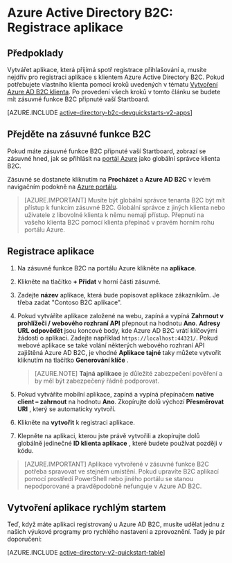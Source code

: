 <properties
    pageTitle="Azure Active Directory B2C: Registrace aplikace | Microsoft Azure"
    description="Jak si zaregistrovat aplikace s Azure Active Directory B2C"
    services="active-directory-b2c"
    documentationCenter=""
    authors="swkrish"
    manager="mbaldwin"
    editor="bryanla"/>

<tags
    ms.service="active-directory-b2c"
    ms.workload="identity"
    ms.tgt_pltfrm="na"
    ms.devlang="na"
    ms.topic="get-started-article"
    ms.date="08/30/2016"
    ms.author="swkrish"/>


# <a name="azure-active-directory-b2c-register-your-application"></a>Azure Active Directory B2C: Registrace aplikace

## <a name="prerequisite"></a>Předpoklady

Vytvářet aplikace, která přijímá spotř registrace přihlašování a, musíte nejdřív pro registraci aplikace s klientem Azure Active Directory B2C. Pokud potřebujete vlastního klienta pomocí kroků uvedených v tématu [Vytvoření Azure AD B2C klienta](active-directory-b2c-get-started.md). Po provedení všech kroků v tomto článku se budete mít zásuvné funkce B2C připnuté vaší Startboard.

[AZURE.INCLUDE [active-directory-b2c-devquickstarts-v2-apps](../../includes/active-directory-b2c-devquickstarts-v2-apps.md)]

## <a name="navigate-to-the-b2c-features-blade"></a>Přejděte na zásuvné funkce B2C

Pokud máte zásuvné funkce B2C připnuté vaší Startboard, zobrazí se zásuvné hned, jak se přihlásit na [portál Azure](https://portal.azure.com/) jako globální správce klienta B2C.

Zásuvné se dostanete kliknutím na **Procházet** a **Azure AD B2C** v levém navigačním podokně na [Azure portálu](https://portal.azure.com/).

> [AZURE.IMPORTANT] Musíte být globální správce tenanta B2C být mít přístup k funkcím zásuvné B2C. Globální správce z jiných klienta nebo uživatele z libovolné klienta k němu nemají přístup.  Přepnutí na vašeho klienta B2C pomocí klienta přepínač v pravém horním rohu portálu Azure.

## <a name="register-an-application"></a>Registrace aplikace

1. Na zásuvné funkce B2C na portálu Azure klikněte na **aplikace**.
2. Klikněte na tlačítko **+ Přidat** v horní části zásuvné.
3. Zadejte **název** aplikace, která bude popisovat aplikace zákazníkům. Je třeba zadat "Contoso B2C aplikace".
4. Pokud vytváříte aplikace založené na webu, zapíná a vypíná **Zahrnout v prohlížeči / webového rozhraní API** přepnout na hodnotu **Ano**. **Adresy URL odpovědět** jsou koncové body, kde Azure AD B2C vrátí klíčovými žádosti o aplikaci. Zadejte například `https://localhost:44321/`. Pokud webové aplikace se také volání některých webového rozhraní API zajištěná Azure AD B2C, je vhodné **Aplikace tajné** taky můžete vytvořit kliknutím na tlačítko **Generování klíče** .

    > [AZURE.NOTE] **Tajná aplikace** je důležité zabezpečení pověření a by měl být zabezpečený řádně podporovat.

5. Pokud vytváříte mobilní aplikace, zapíná a vypíná přepínačem **native client – zahrnout** na hodnotu **Ano**. Zkopírujte dolů výchozí **Přesměrovat URI** , který se automaticky vytvoří.
6. Klikněte na **vytvořit** k registraci aplikace.
7. Klepněte na aplikaci, kterou jste právě vytvořili a zkopírujte dolů globálně jedinečné **ID klienta aplikace** , které budete používat později v kódu.

> [AZURE.IMPORTANT] Aplikace vytvořené v zásuvné funkce B2C potřeba spravovat ve stejném umístění. Pokud upravíte B2C aplikací pomocí prostředí PowerShell nebo jiného portálu se stanou nepodporované a pravděpodobně nefunguje v Azure AD B2C.

## <a name="build-a-quick-start-application"></a>Vytvoření aplikace rychlým startem

Teď, když máte aplikaci registrovaný u Azure AD B2C, musíte udělat jednu z našich výukové programy pro rychlého nastavení a zprovoznění. Tady je pár doporučení:

[AZURE.INCLUDE [active-directory-v2-quickstart-table](../../includes/active-directory-b2c-quickstart-table.md)]
